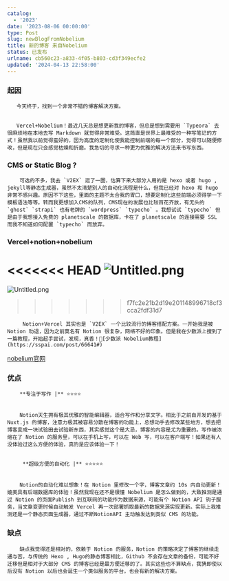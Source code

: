 ```yaml
---
catalog:
  - '2023'
date: '2023-08-06 00:00:00'
type: Post
slug: newBlogFromNobelium
title: 新的博客 来自Nobelium
status: 已发布
urlname: cb560c23-a833-4f05-b803-cd3f349ecfe2
updated: '2024-04-13 22:58:00'
---
```


### 起因


       今天终于，找到一个非常不错的博客解决方案。


       Vercel+Nobelium！最近几天总是想更新我的博客，但总是想到需要用 `Typeora` 去很麻烦地在本地去写 Markdown 就觉得非常难受。这简直是世界上最难受的一种写笔记的方式！虽然我以前觉得蛮好的，因为高度的定制化使我能控制前端的每一个部分，觉得可以随便修改，但是现在只会感觉枯燥和折磨。我急切的寻求一种更为优雅的解决方法来书写东西。


### CMS or Static Blog ?


        可选的不多，我去 `V2EX` 逛了一圈，估算下来大部分人用的是 hexo 或者 hugo , jekyll等静态生成器，虽然不太清楚别人的自动化流程是什么，但我已经对 hexo 和 hugo 非常不感兴趣。原因不下这些，里面的主题不太合我的胃口，想要定制化这些前端必须得学一下模板语法等等。转而我更想加入CMS的队列，CMS现在的发展也比较百花齐放，有无头的 `ghost` `strapi` 也有老牌的 `wordpress` `typecho` 。我想试试 `typecho` 但是由于我想接入免费的 planetscale 的数据库，卡在了 planetscale 的连接需要 SSL 而我不知道如何配置 `typecho` 而放弃。


### Vercel+notion+nobelium


<<<<<<< HEAD
![Untitled.png](https://prod-files-secure.s3.us-west-2.amazonaws.com/ed141b76-e4f4-4030-b3c9-9f8f9925cc4f/0ecc86b3-acdd-477f-ab59-852a7f533d4c/Untitled.png?X-Amz-Algorithm=AWS4-HMAC-SHA256&X-Amz-Content-Sha256=UNSIGNED-PAYLOAD&X-Amz-Credential=ASIAZI2LB4663MAKXKYD%2F20250504%2Fus-west-2%2Fs3%2Faws4_request&X-Amz-Date=20250504T112738Z&X-Amz-Expires=3600&X-Amz-Security-Token=IQoJb3JpZ2luX2VjEGsaCXVzLXdlc3QtMiJIMEYCIQC1%2BGRRXqXxyP7bjjOmH26Xv6MlX3bKAXNjPYmaqay1lgIhANsL0Lb1Tb7Ubk4km%2BL4nT1lC0sLfcC6%2FlB6D4FKqATKKv8DCBQQABoMNjM3NDIzMTgzODA1Igwv%2B1Eso0dFYd4jz6Uq3ANDx6mMwfV7cSkq9CtL77yduf1es0Wc6AloyUFW6lRBZMsEW60fa7%2BkT%2BG4Tfih2JYaYXDOj%2FgmI%2FcJK48wPqjCW7n7y20WBR8rEToY6USyD5NzTYehAjW8T0v%2FWNyOIkOAqJViFaJFZsX3hAEamjYcUpQY2zScDP%2FzgL5nPmXAx3TEYOmP5sn%2B0E%2BsEZSitxx1b5Tx8G7xuS3XQ1b9CoK%2BvBQcZz3pojl8cGnyZ6gdGG66FVTJvg3m4RbnbpPdIIf6HwFzc%2B7VjfDhp8d3vjD4DrcdWML9wIWfbvXZ6ZHKbKX9sgk3A%2FKbJyCpOU2mUDoQq1xKB2fc3ZrgpihY%2FoLfGJJJlxAOLQ%2B4FlP1NGepeX0Ntw6463qZ2Xr%2Fv2tn1b%2BP3QSAVoOgn%2FttNTTeX7nrc5mN5PyOFZqcXMMuLfrvcxRA5snyuTa5OOxaBAYRq%2BltwAchiLfoL13I1UtnT8N%2FnGwkSK%2FUN1HLUHkxPvCcE5kpKu6hd8hKhn%2BfzYrmCSRKJZnSDjq%2FYjKk%2FR%2B7dAJDxkzzxwqxxONM9BUSoCO%2Fz0QzwU475Bd6hAEBs3JxtB1TW7ZFtQG3nSscKOZZOqWm1TelvMGna8i7kPnYP4pJaCJZ77yQxreE7eGVsjDyht3ABjqkASWLLAN%2FVzCO8UjcUn7BKkxMfyNv4xeVTI4tla%2FfAi%2F9c36QfB0omY2ADueOvlICztbpvhCXbV7N9QuaeBP9%2BWhVJW6yhchPE6LHamCfphTrCMKYTp%2BhZw6Gr%2FxkuDeouCqGX43tWrSxsQRg2ZPYBPUm5QwjZ8o0QUnSxlNXdbOSbds%2BPitRiy21qT2GBOctSShgo1cLiKzTLoxjYIW1s5AKdGPA&X-Amz-Signature=1e9074ddc38b9a4b9d75f54a9d0f65d2a7d5d7c0d469a413e496e8a763730c60&X-Amz-SignedHeaders=host&x-id=GetObject)
=======
![Untitled.png](https://prod-files-secure.s3.us-west-2.amazonaws.com/ed141b76-e4f4-4030-b3c9-9f8f9925cc4f/0ecc86b3-acdd-477f-ab59-852a7f533d4c/Untitled.png?X-Amz-Algorithm=AWS4-HMAC-SHA256&X-Amz-Content-Sha256=UNSIGNED-PAYLOAD&X-Amz-Credential=ASIAZI2LB466TVKZYYCX%2F20250504%2Fus-west-2%2Fs3%2Faws4_request&X-Amz-Date=20250504T102622Z&X-Amz-Expires=3600&X-Amz-Security-Token=IQoJb3JpZ2luX2VjEGoaCXVzLXdlc3QtMiJHMEUCIQDwxxIYNFWqNpE%2BfZIZFlvqBrWmqNa6kfXXy39wGeHkBgIgcJpZrF9XzmP6OuLD1wlzeV3Hoy1ag0%2FSKJq1%2B5tIG38q%2FwMIExAAGgw2Mzc0MjMxODM4MDUiDMiYxbPwSQgpK3TeWCrcA8ayIQSJsJswDtxxbirFV57a3gekb40BOSHPh2sN6OZXc3PIKxIuqWtdQLF9zqpZRMZ8%2FvoeOIRuTvxtTVclVV59zgbcT4SGMrtPOWzrWV7dDmQMAZEvCIAPJMuQmaKODWtDgR9a6tX9TFfNny%2Feh9p1Sh2cGDwHz0zigH9OaEn%2Fj0DPNjllTrPCb%2FiILg3MRcDE%2FZPsx3OIHA6aR2xjxZiWNqzxrMiy9yIGwUoASqLVZA%2FeW2oLca7n3%2FrUujdyV6hyrBLgLAWtMHOVuP%2F2aB4HmFm%2FxnfIO2HoM6duFAUNqbRlqsUcUpLTVukmx8QPHhCDQRRxpIYENTtYCFY4K8havqr3qL40oFNr%2BZwWwSYx3l96I9Iu01%2BNyb7%2B4GHDjqHx%2Fzo0MbgEaPWuMKe24Z0Mj%2FFdeQ3PlNOKqrFT2Xz%2BR%2Fhv41aMjZRk4f36jwDdnU2UQvmm4oCIvq3Q%2F8l4zy%2BPXJDjfg5roNkXGCxDobS3ITjdPwZZWmFvJjd4k5Ya%2BEjHJ%2BeHeKQEM%2BZZ4i79rOF0IF%2BRgVfkgq9WKejE0k1wlxYd8iQNIJTz5vXtHU4hGLqeuqK3vWQPYdZR9ISPI9fl21lCptr6Y0PMWht60qxqsH%2B%2Bkj1cSEt71MYpMLzn3MAGOqUBCV2Q07Vt%2F0URQFCtqRHjMb8qbMTsxxYG%2FfFEP1q5WUZzTm%2B1MvBTaMVNCHs8zI%2FFhd1vLeCj4Lw6kxaXBrlrjUMSOLj8Ou0z%2B32Rj6AioONGPsuexKgs2xH%2BgLMYvPEAaaWxHXXKliFwjVEK9Da2a9HZIOuVV5Wo%2FLir0cUDlNPmKAnTa4VwhsaZxwSv5l95fZ5SVg9gXym0wKBl9H5e96Uq4OUK&X-Amz-Signature=345a7ddf3c0b836e8213ef1f202fc2f5e526385ce6d519738a2d3aaa01cbae79&X-Amz-SignedHeaders=host&x-id=GetObject)
>>>>>>> f7fc2e21b2d19e201148996718cf3cca2fdf31d7


         Notion+Vercel 其实也是 `V2EX` 一个比较流行的博客搭配方案。一开始我是被 Notion 劝退，因为之前莫名有 Notion 很复杂，网络不好的印象。但是我在少数派上搜到了一篇教程，开始起手尝试，发现，真香！🔗[少数派 Nobelium教程](https://sspai.com/post/66641#) 


[nobelium官网](https://nobelium.js.org/)


### 优点


        **专注于写作 |** ⭐⭐⭐⭐


        Notion天生拥有极其优雅的智能编辑器，适合写作和分享文字。相比于之前自开发的基于Nuxt.js 的博客，注意力极其被容易分散在博客的功能上，总想动手去修改某些地方，想去把博客变成一块试验田去试验新东西，其实感觉这个是大忌，博客的内容是尤为重要的。写作被浓缩在了 Notion 的服务里，可以在手机上写，可以在 Web 写，可以在客户端写！如果还有人没体验过这么方便的体验，真的是应该体验一下！


         **超级方便的自动化 |** ⭐⭐⭐⭐⭐


        Notion的自动化难以想象！在 Notion 里修改一个字，博客文章约 10s 内自动更新！媲美具有后端数据库的体验！虽然我现在还不是很懂 Nobelium 是怎么做到的，大致推测是通过 Notion 的页面Publish 到互联网的功能作为数据来源，可能有个 Notion API 钩子服务，当文章变更时候自动触发 Vercel 再一次部署抓取最新的数据来源实现更新。实际上我推测还是一个静态页面生成器，通过不断NotionAPI 主动触发达到类似 CMS 的功能。


### 缺点


        缺点我觉得还是相对的，依赖于 Notion 的服务，Notion 的策略决定了博客的继续走通与否。与传统的 Hexo , Hugo的静态博客相比，Github 不会存在文章的备份，可能不好迁移但是相对于大部分 CMS 的博客已经是最方便迁移的了。其实这些也不算缺点，我猜即使以后没有 Notion 以后也会诞生一个类似服务的平台，也会有新的解决方案。


